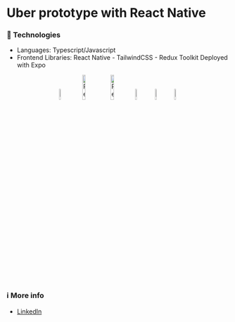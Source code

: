 # Uber prototype with React Native

### 🤖 Technologies

- Languages: Typescript/Javascript
- Frontend Libraries: React Native - TailwindCSS - Redux Toolkit
  Deployed with Expo

<p align="center">
    <img src="https://user-images.githubusercontent.com/31222514/149813300-65804694-d3ea-4e31-955d-dbc47229a82d.png" width="8%" alt="Typescript logo">
<img src="https://www.datocms-assets.com/45470/1631026680-logo-react-native.png" width="12%" alt="React Native">
  <img src="https://miro.medium.com/max/1400/1*4sxOPaVNwxrfZ9uxVbUaKg.jpeg" width="12%" alt="Redux Toolkit">
  <img src="https://codekitapp.com/images/help/free-tailwind-icon@2x.png" width="8%" alt="Tailwind CSS">
    <img src="https://upload.wikimedia.org/wikipedia/commons/thumb/d/d5/CSS3_logo_and_wordmark.svg/1200px-CSS3_logo_and_wordmark.svg.png" width="8%" alt="CSS">
      <img src="https://play-lh.googleusercontent.com/algsmuhitlyCU_Yy3IU7-7KYIhCBwx5UJG4Bln-hygBjjlUVCiGo1y8W5JNqYm9WW3s" width="8%" alt="Expo Go">
</p>

### ℹ️ More info

- [LinkedIn](https://www.linkedin.com/in/fabio-di-ceglie/)
